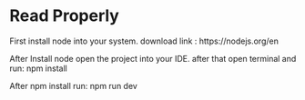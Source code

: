 <h1>Read Properly</h1>
<p>First install node into your system. 
download link : https://nodejs.org/en
</p>
<p>After Install node open the project into your IDE. after that open terminal and run: npm install </p>
<p>After npm install run: npm run dev</p>
